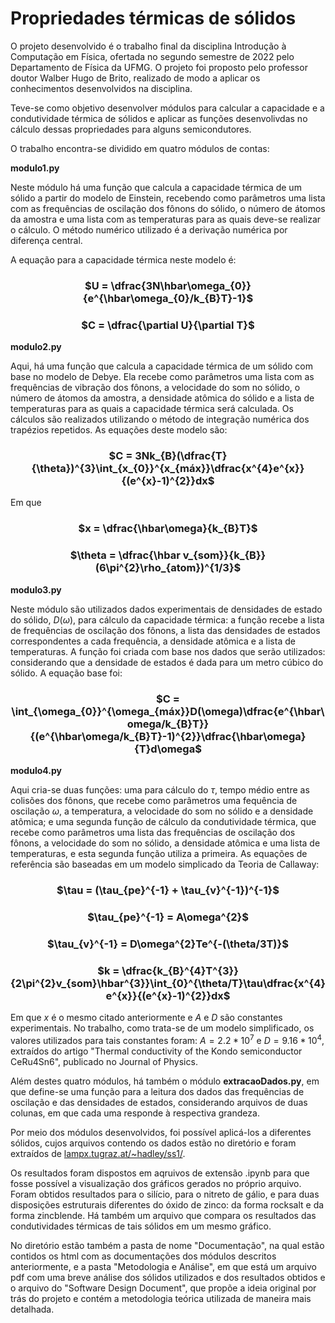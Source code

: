 # Propriedades térmicas de sólidos

  O projeto desenvolvido é o trabalho final da disciplina Introdução à Computação em Física, ofertada no segundo semestre de 2022 pelo Departamento de Física da UFMG. O projeto foi proposto pelo professor doutor Walber Hugo de Brito, realizado de modo a aplicar os conhecimentos desenvolvidos na disciplina.

  Teve-se como objetivo desenvolver módulos para calcular a capacidade e a condutividade térmica de sólidos e aplicar as funções desenvolivdas no cálculo dessas propriedades para alguns semicondutores.

  O trabalho encontra-se dividido em quatro módulos de contas:
  
**modulo1.py**

  Neste módulo há uma função que calcula a capacidade térmica de um sólido a partir do modelo de Einstein, recebendo como parâmetros uma lista com as frequências de oscilação dos fônons do sólido, o número de átomos da amostra e uma lista com as temperaturas para as quais deve-se realizar o cálculo. O método numérico utilizado é a derivação numérica por diferença central.
  
  A equação para a capacidade térmica neste modelo é:
  
  <h3 align="center"> $U = \dfrac{3N\hbar\omega_{0}}{e^{\hbar\omega_{0}/k_{B}T}-1}$ </h3>
  <h3 align="center"> $C = \dfrac{\partial U}{\partial T}$ </h3>
  
**modulo2.py**

  Aqui, há uma função que calcula a capacidade térmica de um sólido com base no modelo de Debye. Ela recebe como parâmetros uma lista com as frequências de vibração dos fônons, a velocidade do som no sólido, o número de átomos da amostra, a densidade atômica do sólido e a lista de temperaturas para as quais a capacidade térmica será calculada. Os cálculos são realizados utilizando o método de integração numérica dos trapézios repetidos.
    As equações deste modelo são:
    
  <h3 align="center"> $C = 3Nk_{B}(\dfrac{T}{\theta})^{3}\int_{x_{0}}^{x_{máx}}\dfrac{x^{4}e^{x}}{(e^{x}-1)^{2}}dx$ </h3>

  Em que

  <h3 align="center"> $x = \dfrac{\hbar\omega}{k_{B}T}$ </h3>
  <h3 align="center"> $\theta = \dfrac{\hbar v_{som}}{k_{B}}(6\pi^{2}\rho_{atom})^{1/3}$ </h3>
  

**modulo3.py**

  Neste módulo são utilizados dados experimentais de densidades de estado do sólido, $D(\omega)$, para cálculo da capacidade térmica: a função recebe a lista de frequências de oscilação dos fônons, a lista das densidades de estados correspondentes a cada frequência, a densidade atômica e a lista de temperaturas. A função foi criada com base nos dados que serão utilizados: considerando que a densidade de estados é dada para um metro cúbico do sólido. A equação base foi:
    
  <h3 align="center"> $C = \int_{\omega_{0}}^{\omega_{máx}}D(\omega)\dfrac{e^{\hbar\omega/k_{B}T}}{(e^{\hbar\omega/k_{B}T}-1)^{2}}\dfrac{\hbar\omega}{T}d\omega$ </h3>

**modulo4.py**

  Aqui cria-se duas funções: uma para cálculo do $\tau$, tempo médio entre as colisões dos fônons, que recebe como parâmetros uma fequência de oscilação $\omega$, a temperatura, a velocidade do som no sólido e a densidade atômica; e uma segunda função de cálculo da condutividade térmica, que recebe como parâmetros uma lista das frequências de oscilação dos fônons, a velocidade do som no sólido, a densidade atômica e uma lista de temperaturas, e esta segunda função utiliza a primeira.
  As equações de referência são baseadas em um modelo simplicado da Teoria de Callaway:
  
  <h3 align="center"> $\tau = (\tau_{pe}^{-1} + \tau_{v}^{-1})^{-1}$ </h3>
  <h3 align="center"> $\tau_{pe}^{-1} = A\omega^{2}$ </h3>
  <h3 align="center"> $\tau_{v}^{-1} = D\omega^{2}Te^{-(\theta/3T)}$ </h3>
  <h3 align="center"> $k = \dfrac{k_{B}^{4}T^{3}}{2\pi^{2}v_{som}\hbar^{3}}\int_{0}^{\theta/T}\tau\dfrac{x^{4}e^{x}}{(e^{x}-1)^{2}}dx$ </h3>
  
  Em que $x$ é o mesmo citado anteriormente e $A$ e $D$ são constantes experimentais. No trabalho, como trata-se de um modelo simplificado, os valores utilizados para tais constantes foram: $A=2.2 * 10^{7}$ e $D=9.16 * 10^{4}$, extraídos do artigo "Thermal conductivity of the Kondo semiconductor
CeRu4Sn6", publicado no Journal of Physics.


Além destes quatro módulos, há também o módulo **extracaoDados.py**, em que define-se uma função para a leitura dos dados das frequências de oscilação e das densidades de estados, considerando arquivos de duas colunas, em que cada uma responde à respectiva grandeza.

Por meio dos módulos desenvolvidos, foi possível aplicá-los a diferentes sólidos, cujos arquivos contendo os dados estão no diretório e foram extraídos de [lampx.tugraz.at/~hadley/ss1/](http://lampx.tugraz.at/~hadley/ss1/). 

Os resultados foram dispostos em aqruivos de extensão .ipynb para que fosse possível a visualização dos gráficos gerados no próprio arquivo. Foram obtidos resultados para o silício, para o nitreto de gálio, e para duas disposições estruturais diferentes do óxido de zinco: da forma rocksalt e da forma zincblende. Há também um arquivo que compara os resultados das condutividades térmicas de tais sólidos em um mesmo gráfico.

No diretório estão também a pasta de nome "Documentação", na qual estão contidos os html com as documentações dos módulos descritos anteriormente, e a pasta "Metodologia e Análise", em que está um arquivo pdf com uma breve análise dos sólidos utilizados e dos resultados obtidos e o arquivo do "Software Design Document", que propõe a ideia original por trás do projeto e contém a metodologia teórica utilizada de maneira mais detalhada. 
